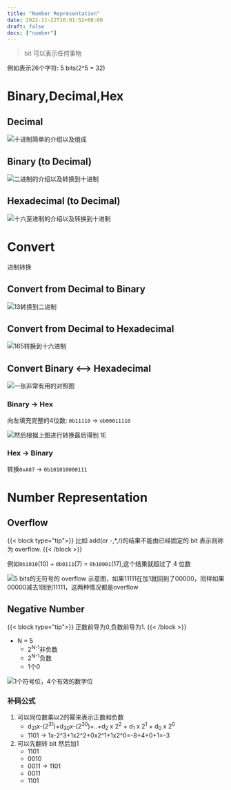 ```yaml
---
title: "Number Representation"
date: 2022-11-22T16:01:52+08:00
draft: false
docs: ["number"]
---
```


> bit 可以表示任何事物

例如表示26个字符: 5 bits(2^5 = 32)

# Binary,Decimal,Hex

## Decimal

![十进制简单的介绍以及组成](/images/img_1.png)

## Binary (to Decimal)

![二进制的介绍以及转换到十进制](/images/img.png)

## Hexadecimal (to Decimal)

![十六至进制的介绍以及转换到十进制](/images/img_2.png)

# Convert

进制转换

## Convert from Decimal to Binary

![13转换到二进制](/images/img_3.png)

## Convert from Decimal to Hexadecimal

![165转换到十六进制](/images/img_4.png)

## Convert Binary <--> Hexadecimal

![一张非常有用的对照图](/images/img_5.png)

### Binary -> Hex

向左填充完整的4位数: `0b11110` -> `ob00011110`

![然后根据上图进行转换最后得到 1E](/images/img_6.png)

### Hex -> Binary

转换`0xA87` -> `0b101010000111`

# Number Representation

## Overflow

{{< block type="tip">}}
比如 add(or -,*,/)的结果不能由已经固定的 bit 表示则称为 overflow.
{{< /block >}}

例如`0b1010`(10) + `0b0111`(7) = `0b10001`(17),这个结果就超过了 4 位数

![5 bits的无符号的 overflow 示意图，如果11111在加1就回到了00000，同样如果00000减去1回到11111，这两种情况都是overflow](/images/img_7.png)

## Negative Number

{{< block type="tip">}}
正数前导为0,负数前导为1.
{{< /block >}}

- N = 5
  - 2<sup>N-1</sup>非负数
  - 2<sup>N-1</sup>负数
  - 1个0

![1个符号位，4个有效的数字位](/images/img_8.png)

### 补码公式

1. 可以同位数乘以2的幂来表示正数和负数
    - d<sub>31</sub>x-(2<sup>31</sup>)+d<sub>30</sub>x-(2<sup>30</sup>)+..+d<sub>2</sub> x 2<sup>2</sup> + d<sub>1</sub>
      x 2<sup>1</sup> + d<sub>0</sub> x 2<sup>0</sup>
    - 1101 -> 1x-2^3+1x2^2+0x2^1+1x2^0=-8+4+0+1=-3
2. 可以先翻转 bit 然后加1
    - 1101
    - 0010
    - 0011 -> 1101
    - 0011
    - 1101





